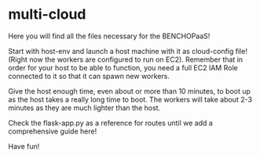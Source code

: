# multi-cloud
Here you will find all the files necessary for the BENCHOPaaS! 

Start with host-env and launch a host machine with it as cloud-config file! (Right now the workers are configured to run on EC2). Remember that in order for your host to be able to function, you need a full EC2 IAM Role connected to it so that it can spawn new workers. 

Give the host enough time, even about or more than 10 minutes, to boot up as the host takes a really long time to boot. The workers will take about 2-3 minutes as they are much lighter than the host.

Check the flask-app.py as a reference for routes until we add a comprehensive guide here! 

Have fun!
